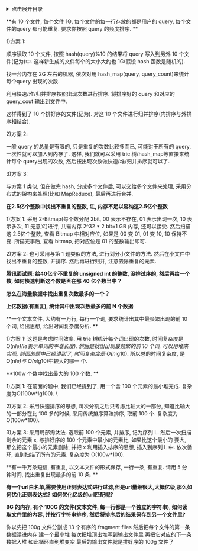 <details>
<summary>点击展开目录</summary>
<!-- TOC -->


<!-- /TOC -->
</details>

<!-- 还是典型的 TOP K 算法 -->

**有 10 个文件, 每个文件 1G, 每个文件的每一行存放的都是用户的 query, 每个文件的query 都可能重复. 要求你按照 query 的频度排序. **

1)方案 1:

顺序读取 10 个文件, 按照 hash(query)%10 的结果将 query 写入到另外 10 个文件(记为)中.
这样新生成的文件每个的大小大约也 1G(假设 hash 函数是随机的).

找一台内存在 2G 左右的机器, 依次对用 hash_map(query, query_count)来统计每个query 出现的次数.

利用快速/堆/归并排序按照出现次数进行排序.
将排序好的 query 和对应的 query_cout 输出到文件中.

这样得到了 10 个排好序的文件(记为).
 对这 10 个文件进行归并排序(内排序与外排序相结合).

2)方案 2:

一般 query 的总量是有限的, 只是重复的次数比较多而已, 可能对于所有的 query, 一次性就可以加入到内存了.
这样, 我们就可以采用 trie 树/hash_map等直接来统计每个 query出现的次数, 然后按出现次数做快速/堆/归并排序就可以了.

3)方案 3:

与方案 1 类似, 但在做完 hash, 分成多个文件后, 可以交给多个文件来处理, 采用分布式的架构来处理(比如 MapReduce), 最后再进行合并.

**在2.5亿个整数中找出不重复的整数, 注, 内存不足以容纳这2.5亿个整数**

 1)方案 1: 采用 2-Bitmap(每个数分配 2bit, 00 表示不存在, 01 表示出现一次, 10 表示多次, 11 无意义)进行, 共需内存 2^32 * 2 bit=1 GB 内存, 还可以接受.
 然后扫描这 2.5亿个整数, 查看 Bitmap 中相对应位, 如果是 00 变 01, 01 变 10, 10 保持不变. 所描完事后, 查看 bitmap, 把对应位是 01 的整数输出即可.

 2)方案 2: 也可采用与第 1 题类似的方法, 进行划分小文件的方法. 然后在小文件中找出不重复的整数, 并排序. 然后再进行归并, 注意去除重复的元素.


**腾讯面试题: 给40亿个不重复的 unsigned int 的整数, 没排过序的, 然后再给一个数, 如何快速判断这个数是否在那 40 亿个数当中？**



**怎么在海量数据中找出重复次数最多的一个？**



**上亿数据(有重复), 统计其中出现次数最多的前 N 个数据**


**一个文本文件, 大约有一万行, 每行一个词, 要求统计出其中最频繁出现的前 10 个词, 给出思想, 给出时间复杂度分析. **

 1)方案 1: 这题是考虑时间效率. 用 trie 树统计每个词出现的次数, 时间复杂度是 O(n*le)(le表示单词的平准长度). 然后是找出出现最频繁的前 10 个词, 可以用堆来实现, 前面的题中已经讲到了, 时间复杂度是 O(n*lg10). 所以总的时间复杂度, 是 O(n*le)与 O(n*lg10)中较大的哪一 个.


**100w 个数中找出最大的 100 个数. **

1)方案 1: 在前面的题中, 我们已经提到了, 用一个含 100 个元素的最小堆完成. 复杂度为O(100w*lg100). \

2)方案 2: 采用快速排序的思想, 每次分割之后只考虑比轴大的一部分, 知道比轴大的一部分在比 100 多的时候, 采用传统排序算法排序, 取前 100 个. 复杂度为 O(100w*100).

3)方案 3: 采用局部淘汰法. 选取前 100 个元素, 并排序, 记为序列 L. 然后一次扫描剩余的元素 x, 与排好序的 100 个元素中最小的元素比, 如果比这个最小的 要大, 那么把这个最小的元素删除, 并把 x 利用插入排序的思想, 插入到序列 L 中. 依次循环, 直到扫描了所有的元素. 复杂度为 O(100w*100).

**有一千万条短信, 有重复, 以文本文件的形式保存, 一行一条, 有重复. 请用 5 分钟时间, 找出重复出现最多的前 10 条. **


**有一个url白名单,需要使用正则表达式进行过滤,但是url量级很大,大概亿级,那么如何优化正则表达式? 如何优化亿级的url匹配呢?**


**8G 的内存, 有个 100G 的文件(文本文件, 每一行都是一个独立的字符串), 如何读取文件里的内容, 并按行字符串排序, 然后将排序后的结果保存到另一个文件里?**

你以先把 100g 文件分割成 13 个有序的 fragment files
然后把每个文件的第一条数据读进内存 建一个最小堆
每次把堆顶出堆写到输出文件里 再把它对应的下一条数据入堆
如此循环直到堆变空 最后的输出文件就是排好序的 100g 文件了

